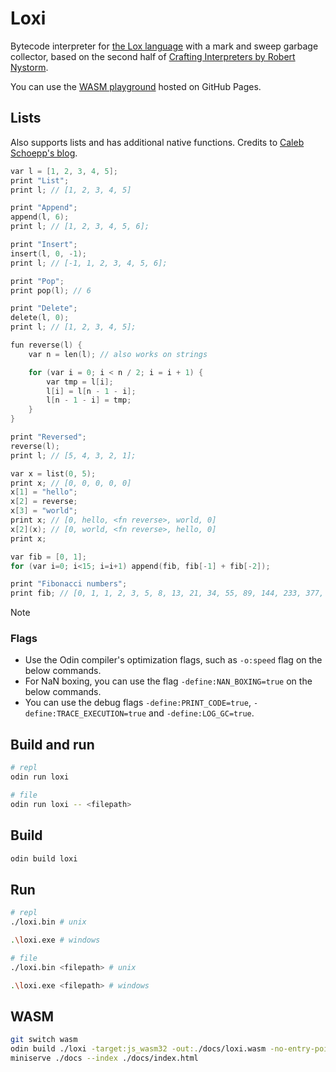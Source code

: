 # Loxi

Bytecode interpreter for [the Lox language](https://craftinginterpreters.com/the-lox-language.html) with a mark and sweep garbage collector, based on the second half of [Crafting Interpreters by Robert Nystorm](https://craftinginterpreters.com/).

You can use the [WASM playground](https://shettysach.github.io/Loxi/) hosted on GitHub Pages. 

## Lists

Also supports lists and has additional native functions. Credits to [Caleb Schoepp's blog](https://calebschoepp.com/blog/2020/adding-a-list-data-type-to-lox/). 

```c
var l = [1, 2, 3, 4, 5];
print "List";
print l; // [1, 2, 3, 4, 5]

print "Append";
append(l, 6);
print l; // [1, 2, 3, 4, 5, 6];

print "Insert";
insert(l, 0, -1);
print l; // [-1, 1, 2, 3, 4, 5, 6];

print "Pop";
print pop(l); // 6

print "Delete";
delete(l, 0);
print l; // [1, 2, 3, 4, 5];

fun reverse(l) {
    var n = len(l); // also works on strings

    for (var i = 0; i < n / 2; i = i + 1) {
        var tmp = l[i];
        l[i] = l[n - 1 - i];
        l[n - 1 - i] = tmp;
    }
}

print "Reversed";
reverse(l);
print l; // [5, 4, 3, 2, 1];

var x = list(0, 5); 
print x; // [0, 0, 0, 0, 0]
x[1] = "hello";
x[2] = reverse;
x[3] = "world";
print x; // [0, hello, <fn reverse>, world, 0]
x[2](x); // [0, world, <fn reverse>, hello, 0]
print x;
```

```c
var fib = [0, 1]; 
for (var i=0; i<15; i=i+1) append(fib, fib[-1] + fib[-2]);

print "Fibonacci numbers";
print fib; // [0, 1, 1, 2, 3, 5, 8, 13, 21, 34, 55, 89, 144, 233, 377, 610, 987]
```


> [!NOTE]
> ### Flags
> - Use the Odin compiler's optimization flags, such as `-o:speed` flag on the below commands.
> - For NaN boxing, you can use the flag `-define:NAN_BOXING=true` on the below commands.
> - You can use the debug flags `-define:PRINT_CODE=true`,  `-define:TRACE_EXECUTION=true` and `-define:LOG_GC=true`.

## Build and run

```sh
# repl
odin run loxi
```

```sh
# file
odin run loxi -- <filepath>
```

## Build

```sh
odin build loxi
```

## Run

```sh
# repl
./loxi.bin # unix

.\loxi.exe # windows
```

```sh
# file
./loxi.bin <filepath> # unix

.\loxi.exe <filepath> # windows
```

## WASM

```sh
git switch wasm
odin build ./loxi -target:js_wasm32 -out:./docs/loxi.wasm -no-entry-point -o:speed
miniserve ./docs --index ./docs/index.html
```
